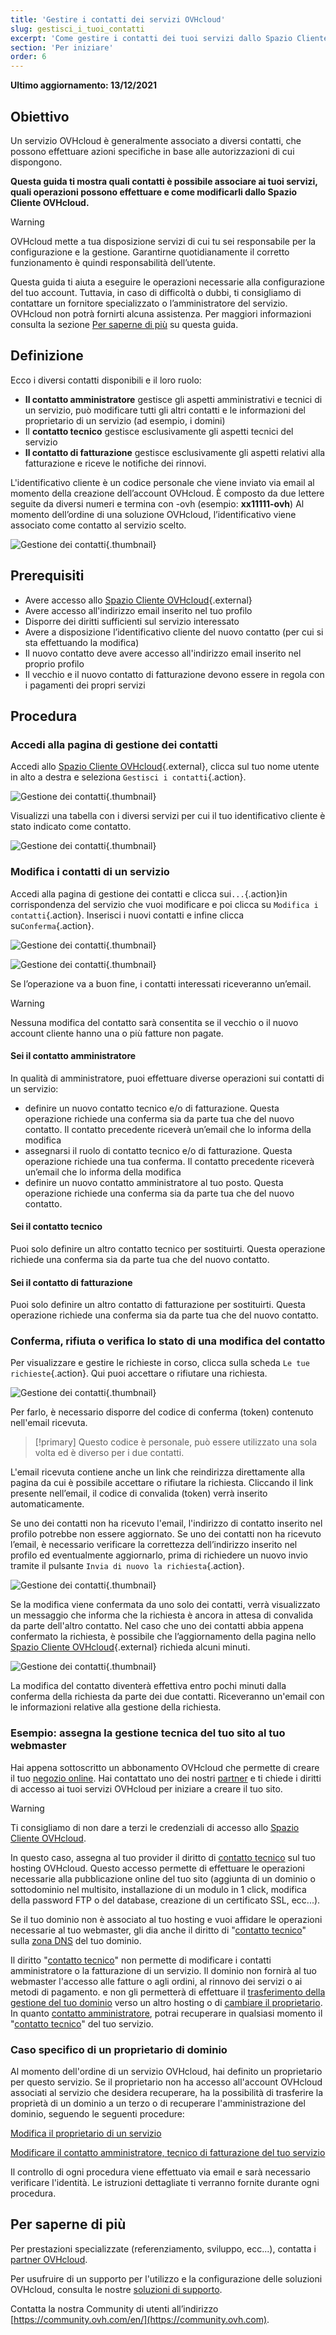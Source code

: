 ```yaml
---
title: 'Gestire i contatti dei servizi OVHcloud'
slug: gestisci_i_tuoi_contatti
excerpt: 'Come gestire i contatti dei tuoi servizi dallo Spazio Cliente OVHcloud'
section: 'Per iniziare'
order: 6
---
```


**Ultimo aggiornamento: 13/12/2021**

## Obiettivo

Un servizio OVHcloud è generalmente associato a diversi contatti,  che possono effettuare azioni specifiche in base alle autorizzazioni di cui dispongono. 

**Questa guida ti mostra quali contatti è possibile associare ai tuoi servizi, quali operazioni possono effettuare e come modificarli dallo Spazio Cliente OVHcloud.**

> [!warning]
>
> OVHcloud mette a tua disposizione servizi di cui tu sei responsabile per la configurazione e la gestione. Garantirne quotidianamente il corretto funzionamento è quindi responsabilità dell’utente.
>
> Questa guida ti aiuta a eseguire le operazioni necessarie alla configurazione del tuo account. Tuttavia, in caso di difficoltà o dubbi, ti consigliamo di contattare un fornitore specializzato o l’amministratore del servizio. OVHcloud non potrà fornirti alcuna assistenza. Per maggiori informazioni consulta la sezione [Per saperne di più](#gofurther) su questa guida.
>

## Definizione

Ecco i diversi contatti disponibili e il loro ruolo:

- **Il contatto amministratore** gestisce gli aspetti amministrativi e tecnici di un servizio, può modificare tutti gli altri contatti e le informazioni del proprietario di un servizio (ad esempio, i domini) 
- Il **contatto tecnico** gestisce esclusivamente gli aspetti tecnici del servizio
- **Il contatto di fatturazione** gestisce esclusivamente gli aspetti relativi alla fatturazione e riceve le notifiche dei rinnovi. 

L'identificativo cliente è un codice personale che viene inviato via email al momento della creazione dell’account OVHcloud. È composto da due lettere seguite da diversi numeri e termina con -ovh (esempio: **xx11111-ovh**) Al momento dell’ordine di una soluzione OVHcloud, l’identificativo viene associato come contatto al servizio scelto.

![Gestione dei contatti](images/managing_contacts_scheme.png){.thumbnail}


## Prerequisiti

- Avere accesso allo [Spazio Cliente OVHcloud](https://www.ovh.com/auth/?action=gotomanager&from=https://www.ovh.it/&ovhSubsidiary=it){.external}
- Avere accesso all'indirizzo email inserito nel tuo profilo
- Disporre dei diritti sufficienti sul servizio interessato
- Avere a disposizione l’identificativo cliente del nuovo contatto (per cui si sta effettuando la modifica)
- Il nuovo contatto deve avere accesso all'indirizzo email inserito nel proprio profilo
- Il vecchio e il nuovo contatto di fatturazione devono essere in regola con i pagamenti dei propri servizi

## Procedura

### Accedi alla pagina di gestione dei contatti <a name="gestion_des_contacts"></a>

Accedi allo [Spazio Cliente OVHcloud](https://www.ovh.com/auth/?action=gotomanager&from=https://www.ovh.it/&ovhSubsidiary=it){.external}, clicca sul tuo nome utente in alto a destra e seleziona `Gestisci i contatti`{.action}.

![Gestione dei contatti](images/hubcontacts.png){.thumbnail}

Visualizzi una tabella con i diversi servizi per cui il tuo identificativo cliente è stato indicato come contatto.

![Gestione dei contatti](images/managing_contacts_02.png){.thumbnail}



### Modifica i contatti di un servizio

Accedi alla pagina di gestione dei contatti e clicca sui`...`{.action}in corrispondenza del servizio che vuoi modificare e poi clicca su `Modifica i contatti`{.action}. Inserisci i nuovi contatti e infine clicca su`Conferma`{.action}.

![Gestione dei contatti](images/managing_contacts_03.png){.thumbnail}

![Gestione dei contatti](images/managing_contacts_04.png){.thumbnail}

Se l’operazione va a buon fine, i contatti interessati riceveranno un’email. 

> [!warning]
>
> Nessuna modifica del contatto sarà consentita se il vecchio o il nuovo account cliente hanno una o più fatture non pagate.
>

#### Sei il contatto amministratore <a name="administrateur"></a>

In qualità di amministratore, puoi effettuare diverse operazioni sui contatti di un servizio:

- definire un nuovo contatto tecnico e/o di fatturazione. Questa operazione richiede una conferma sia da parte tua che del nuovo contatto. Il contatto precedente riceverà un’email che lo informa della modifica
- assegnarsi il ruolo di contatto tecnico e/o di fatturazione. Questa operazione richiede una tua conferma. Il contatto precedente riceverà un’email che lo informa della modifica 
- definire un nuovo contatto amministratore al tuo posto. Questa operazione richiede una conferma sia da parte tua che del nuovo contatto. 

#### Sei il contatto tecnico <a name="technique"></a>

Puoi solo definire un altro contatto tecnico per sostituirti. Questa operazione richiede una conferma sia da parte tua che del nuovo contatto.

#### Sei il contatto di fatturazione

Puoi solo definire un altro contatto di fatturazione per sostituirti. Questa operazione richiede una conferma sia da parte tua che del nuovo contatto.

### Conferma, rifiuta o verifica lo stato di una modifica del contatto

Per visualizzare e gestire le richieste in corso, clicca sulla scheda `Le tue richieste`{.action}. Qui puoi accettare o rifiutare una richiesta.

![Gestione dei contatti](images/managing_contacts_05.png){.thumbnail}

Per farlo, è necessario disporre del codice di conferma (token) contenuto nell'email ricevuta.

> [!primary]
> Questo codice è personale, può essere utilizzato una sola volta ed è diverso per i due contatti.
>

L'email ricevuta contiene anche un link che reindirizza direttamente alla pagina da cui è possibile accettare o rifiutare la richiesta. Cliccando il link presente nell’email, il codice di convalida (token) verrà inserito automaticamente.

Se uno dei contatti non ha ricevuto l'email, l'indirizzo di contatto inserito nel profilo potrebbe non essere aggiornato. Se uno dei contatti non ha ricevuto l’email, è necessario verificare la correttezza dell’indirizzo inserito nel profilo ed eventualmente aggiornarlo, prima di richiedere un nuovo invio tramite il pulsante `Invia di nuovo la richiesta`{.action}. 

![Gestione dei contatti](images/managing_contacts_06.png){.thumbnail}

Se la modifica viene confermata da uno solo dei contatti, verrà visualizzato un messaggio che informa che la richiesta è ancora in attesa di convalida da parte dell'altro contatto. Nel caso che uno dei contatti abbia appena confermato la richiesta, è possibile che l’aggiornamento della pagina nello [Spazio Cliente OVHcloud](https://www.ovh.com/auth/?action=gotomanager&from=https://www.ovh.it/&ovhSubsidiary=it){.external} richieda alcuni minuti.

![Gestione dei contatti](images/managing_contacts_07.png){.thumbnail}

La modifica del contatto diventerà effettiva entro pochi minuti dalla conferma della richiesta da parte dei due contatti. Riceveranno un'email con le informazioni relative alla gestione della richiesta.

### Esempio: assegna la gestione tecnica del tuo sito al tuo webmaster

Hai appena sottoscritto un abbonamento OVHcloud che permette di creare il tuo [negozio online](https://www.ovhcloud.com/it/web-hosting/ecommerce-website/). Hai contattato uno dei nostri [partner](https://partner.ovhcloud.com/it/directory/) e ti chiede i diritti di accesso ai tuoi servizi OVHcloud per iniziare a creare il tuo sito.

> [!warning]
>
> Ti consigliamo di non dare a terzi le credenziali di accesso allo [Spazio Cliente OVHcloud](https://www.ovh.com/auth/?action=gotomanager&from=https://www.ovh.it/&ovhSubsidiary=it).
>
In questo caso, assegna al tuo provider il diritto di [contatto tecnico](#gestion_des_contacts) sul tuo hosting OVHcloud. Questo accesso permette di effettuare le operazioni necessarie alla pubblicazione online del tuo sito (aggiunta di un dominio o sottodominio nel multisito, installazione di un modulo in 1 click, modifica della password FTP o del database, creazione di un certificato SSL, ecc...).

Se il tuo dominio non è associato al tuo hosting e vuoi affidare le operazioni necessarie al tuo webmaster, gli dia anche il diritto di "[contatto tecnico](#gestion_des_contacts)" sulla [zona DNS](https://docs.ovh.com/it/domains/web_hosting_modifica_la_tua_zona_dns/) del tuo dominio.

Il diritto "[contatto tecnico](#gestion_des_contacts)" non permette di modificare i contatti amministratore o la fatturazione di un servizio. Il dominio non fornirà al tuo webmaster l'accesso alle fatture o agli ordini, al rinnovo dei servizi o ai metodi di pagamento. e non gli permetterà di effettuare il [trasferimento della gestione del tuo dominio](https://docs.ovh.com/it/domains/trasferisci_in_uscita_un_dominio_generico_o_geografico/) verso un altro hosting o di [cambiare il proprietario](https://docs.ovh.com/it/domains/cambiare_proprietario_dominio/). In quanto [contatto amministratore](#administrateur), potrai recuperare in qualsiasi momento il "[contatto tecnico](#technique)" del tuo servizio.

### Caso specifico di un proprietario di dominio

Al momento dell'ordine di un servizio OVHcloud, hai definito un proprietario per questo servizio. Se il proprietario non ha accesso all'account OVHcloud associati al servizio che desidera recuperare, ha la possibilità di trasferire la proprietà di un dominio a un terzo o di recuperare l'amministrazione del dominio, seguendo le seguenti procedure:

[Modifica il proprietario di un servizio](https://www.ovh.com/cgi-bin/it/procedure/procedureChangeOwner.cgi)

[Modificare il contatto amministratore, tecnico di fatturazione del tuo servizio](https://www.ovh.com/fr/cgi-bin/it/procedure/procedureChangeContacts.cgi)

Il controllo di ogni procedura viene effettuato via email e sarà necessario verificare l'identità. Le istruzioni dettagliate ti verranno fornite durante ogni procedura.

## Per saperne di più

Per prestazioni specializzate (referenziamento, sviluppo, ecc...), contatta i [partner OVHcloud](https://partner.ovhcloud.com/it/directory/).

Per usufruire di un supporto per l'utilizzo e la configurazione delle soluzioni OVHcloud, consulta le nostre [soluzioni di supporto](https://www.ovhcloud.com/it/support-levels/).

Contatta la nostra Community di utenti all’indirizzo [https://community.ovh.com/en/](https://community.ovh.com).
